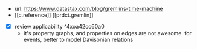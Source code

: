 
- url: https://www.datastax.com/blog/gremlins-time-machine
- [[c.reference]] [[prdct.gremlin]]
- [x] review applicability ^4xoa42cc60a0
  - it's property graphs, and properties on edges are not awesome. for events, better to model Davisonian relations